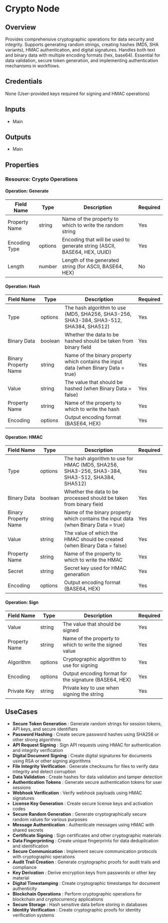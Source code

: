 # Crypto Node

## Overview

Provides comprehensive cryptographic operations for data security and integrity. Supports generating random strings, creating hashes (MD5, SHA variants), HMAC authentication, and digital signatures. Handles both text and binary data with multiple encoding formats (hex, base64). Essential for data validation, secure token generation, and implementing authentication mechanisms in workflows.

## Credentials

None (User-provided keys required for signing and HMAC operations)

## Inputs

- Main

## Outputs

- Main

## Properties

### Resource: Crypto Operations

#### Operation: Generate

| Field Name | Type | Description | Required |
|---|---|---|---|
| Property Name | string | Name of the property to which to write the random string | Yes |
| Encoding Type | options | Encoding that will be used to generate string (ASCII, BASE64, HEX, UUID) | Yes |
| Length | number | Length of the generated string (for ASCII, BASE64, HEX) | No |

#### Operation: Hash

| Field Name | Type | Description | Required |
|---|---|---|---|
| Type | options | The hash algorithm to use (MD5, SHA256, SHA3-256, SHA3-384, SHA3-512, SHA384, SHA512) | Yes |
| Binary Data | boolean | Whether the data to be hashed should be taken from binary field | Yes |
| Binary Property Name | string | Name of the binary property which contains the input data (when Binary Data = true) | Yes |
| Value | string | The value that should be hashed (when Binary Data = false) | Yes |
| Property Name | string | Name of the property to which to write the hash | Yes |
| Encoding | options | Output encoding format (BASE64, HEX) | Yes |

#### Operation: HMAC

| Field Name | Type | Description | Required |
|---|---|---|---|
| Type | options | The hash algorithm to use for HMAC (MD5, SHA256, SHA3-256, SHA3-384, SHA3-512, SHA384, SHA512) | Yes |
| Binary Data | boolean | Whether the data to be processed should be taken from binary field | Yes |
| Binary Property Name | string | Name of the binary property which contains the input data (when Binary Data = true) | Yes |
| Value | string | The value of which the HMAC should be created (when Binary Data = false) | Yes |
| Property Name | string | Name of the property to which to write the HMAC | Yes |
| Secret | string | Secret key used for HMAC generation | Yes |
| Encoding | options | Output encoding format (BASE64, HEX) | Yes |

#### Operation: Sign

| Field Name | Type | Description | Required |
|---|---|---|---|
| Value | string | The value that should be signed | Yes |
| Property Name | string | Name of the property to which to write the signed value | Yes |
| Algorithm | options | Cryptographic algorithm to use for signing | Yes |
| Encoding | options | Output encoding format for the signature (BASE64, HEX) | Yes |
| Private Key | string | Private key to use when signing the string | Yes |

## UseCases

- **Secure Token Generation** : Generate random strings for session tokens, API keys, and secure identifiers
- **Password Hashing** : Create secure password hashes using SHA256 or other strong algorithms
- **API Request Signing** : Sign API requests using HMAC for authentication and integrity verification
- **Digital Document Signing** : Create digital signatures for documents using RSA or other signing algorithms
- **File Integrity Verification** : Generate checksums for files to verify data integrity and detect corruption
- **Data Validation** : Create hashes for data validation and tamper detection
- **Authentication Tokens** : Generate secure authentication tokens for user sessions
- **Webhook Verification** : Verify webhook payloads using HMAC signatures
- **License Key Generation** : Create secure license keys and activation codes
- **Secure Random Generation** : Generate cryptographically secure random values for various purposes
- **Message Authentication** : Authenticate messages using HMAC with shared secrets
- **Certificate Signing** : Sign certificates and other cryptographic materials
- **Data Fingerprinting** : Create unique fingerprints for data deduplication and identification
- **Secure Communication** : Implement secure communication protocols with cryptographic operations
- **Audit Trail Creation** : Generate cryptographic proofs for audit trails and compliance
- **Key Derivation** : Derive encryption keys from passwords or other key material
- **Digital Timestamping** : Create cryptographic timestamps for document authenticity
- **Blockchain Operations** : Perform cryptographic operations for blockchain and cryptocurrency applications
- **Secure Storage** : Hash sensitive data before storing in databases
- **Identity Verification** : Create cryptographic proofs for identity verification systems

